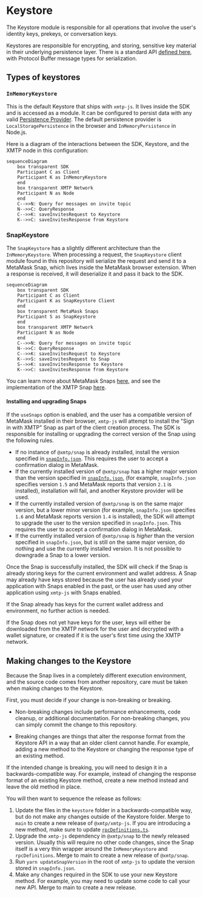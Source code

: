 # Keystore

The Keystore module is responsible for all operations that involve the user's identity keys, prekeys, or conversation keys.

Keystores are responsible for encrypting, and storing, sensitive key material in their underlying persistence layer. There is a standard API [defined here](./interfaces.ts), with Protocol Buffer message types for serialization.

## Types of keystores

### `InMemoryKeystore`

This is the default Keystore that ships with `xmtp-js`. It lives inside the SDK and is accessed as a module. It can be configured to persist data with any valid [Persistence Provider](./persistence/interface.ts). The default persistence provider is `LocalStoragePersistence` in the browser and `InMemoryPersistence` in Node.js.

Here is a diagram of the interactions between the SDK, Keystore, and the XMTP node in this configuration:

```mermaid
sequenceDiagram
    box transparent SDK
    Participant C as Client
    Participant K as InMemoryKeystore
    end
    box transparent XMTP Network
    Participant N as Node
    end
    C-->>N: Query for messages on invite topic
    N-->>C: QueryResponse
    C-->>K: saveInvitesRequest to Keystore
    K-->>C: saveInvitesResponse from Keystore
```

### SnapKeystore

The `SnapKeystore` has a slightly different architecture than the `InMemoryKeystore`. When processing a request, the `SnapKeystore` client module found in this repository will serialize the request and send it to a MetaMask Snap, which lives inside the MetaMask browser extension. When a response is received, it will deserialize it and pass it back to the SDK.

```mermaid
sequenceDiagram
    box transparent SDK
    Participant C as Client
    Participant K as SnapKeystore Client
    end
    box transparent MetaMask Snaps
    Participant S as SnapKeystore
    end
    box transparent XMTP Network
    Participant N as Node
    end
    C-->>N: Query for messages on invite topic
    N-->>C: QueryResponse
    C-->>K: saveInvitesRequest to Keystore
    K-->>S: saveInvitesRequest to Snap
    S-->>K: saveInvitesResponse to Keystore
    K-->>C: saveInvitesResponse from Keystore
```

You can learn more about MetaMask Snaps [here](https://docs.metamask.io/snaps/), and see the implementation of the XMTP Snap [here](https://github.com/xmtp/snap).

#### Installing and upgrading Snaps

If the `useSnaps` option is enabled, and the user has a compatible version of MetaMask installed in their browser, `xmtp-js` will attempt to install the "Sign in with XMTP" Snap as part of the client creation process. The SDK is responsible for installing or upgrading the correct version of the Snap using the following rules.

- If no instance of `@xmtp/snap` is already installed, install the version specified in [`snapInfo.json`](../snapInfo.json). This requires the user to accept a confirmation dialog in MetaMask.
- If the currently installed version of `@xmtp/snap` has a higher major version than the version specified in [`snapInfo.json`](../snapInfo.json), (for example, `snapInfo.json` specifies version `1.5` and MetaMask reports that version `2.1` is installed), installation will fail, and another Keystore provider will be used.
- If the currently installed version of `@xmtp/snap` is on the same major version, but a lower minor version (for example, `snapInfo.json` specifies `1.6` and MetaMask reports version `1.4` is installed), the SDK will attempt to upgrade the user to the version specified in `snapInfo.json`. This requires the user to accept a confirmation dialog in MetaMask.
- If the currently installed version of `@xmtp/snap` is _higher_ than the version specified in `snapInfo.json`, but is still on the same major version, do nothing and use the currently installed version. It is not possible to downgrade a Snap to a lower version.

Once the Snap is successfully installed, the SDK will check if the Snap is already storing keys for the current environment and wallet address. A Snap may already have keys stored because the user has already used your application with Snaps enabled in the past, or the user has used any other application using `xmtp-js` with Snaps enabled.

If the Snap already has keys for the current wallet address and environment, no further action is needed.

If the Snap does not yet have keys for the user, keys will either be downloaded from the XMTP network for the user and decrypted with a wallet signature, or created if it is the user's first time using the XMTP network.

## Making changes to the Keystore

Because the Snap lives in a completely different execution environment, and the source code comes from another repository, care must be taken when making changes to the Keystore.

First, you must decide if your change is non-breaking or breaking.

- Non-breaking changes include performance enhancements, code cleanup, or additional documentation. For non-breaking changes, you can simply commit the change to this repository.

- Breaking changes are things that alter the response format from the Keystore API in a way that an older client cannot handle. For example, adding a new method to the Keystore or changing the response type of an existing method.

If the intended change is breaking, you will need to design it in a backwards-compatible way. For example, instead of changing the response format of an existing Keystore method, create a new method instead and leave the old method in place.

You will then want to sequence the release as follows:

1. Update the files in the `keystore` folder in a backwards-compatible way, but do not make any changes outside of the Keystore folder. Merge to `main` to create a new release of `@xmtp/xmtp-js`. If you are introducing a new method, make sure to update [`rpcDefinitions.ts`](./rpcDefinitions.ts).
2. Upgrade the `xmtp-js` dependency in `@xmtp/snap` to the newly released version. Usually this will require no other code changes, since the Snap itself is a very thin wrapper around the `InMemoryKeystore` and `rpcDefinitions`. Merge to main to create a new release of `@xmtp/snap`.
3. Run `yarn updateSnapVersion` in the root of `xmtp-js` to update the version stored in `snapInfo.json`.
4. Make any changes required in the SDK to use your new Keystore method. For example, you may need to update some code to call your new API. Merge to main to create a new release.
